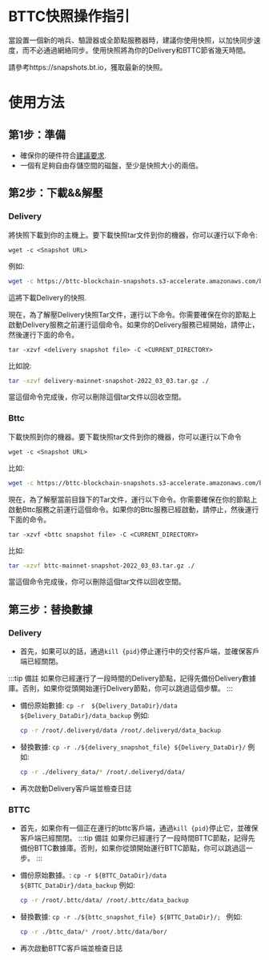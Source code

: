 # BTTC快照操作指引

當設置一個新的哨兵、驗證器或全節點服務器時，建議你使用快照，以加快同步速度，而不必通過網絡同步。使用快照將為你的Delivery和BTTC節省幾天時間。

請參考https://snapshots.bt.io，獲取最新的快照。

# 使用方法 

## 第1步：準備
- 確保你的硬件符合[建議要求](https://doc.bt.io/v1/doc/traditional/validator-node-system-requirements.html).
- 一個有足夠自由存儲空間的磁盤，至少是快照大小的兩倍。

##  第2步：下載&&解壓

### Delivery

將快照下載到你的主機上。要下載快照tar文件到你的機器，你可以運行以下命令:

`wget -c <Snapshot URL>`

例如:

```sh
wget -c https://bttc-blockchain-snapshots.s3-accelerate.amazonaws.com/bttc-mainnet/2022_03_03/delivery-mainnet-snapshot-2022_03_03.tar.gz
```

這將下載Delivery的快照.

現在，為了解壓Delivery快照Tar文件，運行以下命令。你需要確保在你的節點上啟動Delivery服務之前運行這個命令。如果你的Delivery服務已經開始，請停止，然後運行下面的命令。

`tar -xzvf <delivery snapshot file> -C <CURRENT_DIRECTORY>`

比如說:

```sh
tar -xzvf delivery-mainnet-snapshot-2022_03_03.tar.gz ./
```

當這個命令完成後，你可以刪除這個tar文件以回收空間。

### Bttc

下載快照到你的機器。要下載快照tar文件到你的機器，你可以運行以下命令

`wget -c <Snapshot URL>`

比如:

```sh
wget -c https://bttc-blockchain-snapshots.s3-accelerate.amazonaws.com/bttc-mainnet/2022_03_03/bttc-mainnet-snapshot-2022_03_03.tar.gz
```

現在，為了解壓當前目錄下的Tar文件，運行以下命令。你需要確保在你的節點上啟動Bttc服務之前運行這個命令。如果你的Bttc服務已經啟動，請停止，然後運行下面的命令。

`tar -xzvf <bttc snapshot file> -C <CURRENT_DIRECTORY>`

比如:

```sh
tar -xzvf bttc-mainnet-snapshot-2022_03_03.tar.gz ./
```

當這個命令完成後，你可以刪除這個tar文件以回收空間。



## 第三步：替換數據
  
### Delivery  
-   首先，如果可以的話，通過`kill {pid}`停止運行中的交付客戶端，並確保客戶端已經關閉。

:::tip 備註
  如果你已經運行了一段時間的Delivery節點，記得先備份Delivery數據庫。否則，如果你從頭開始運行Delivery節點，你可以跳過這個步驟。
:::
-   備份原始數據: `cp -r  ${Delivery_DataDir}/data ${Delivery_DataDir}/data_backup`
    例如:

    ```sh
    cp -r /root/.deliveryd/data /root/.deliveryd/data_backup
    ```

-   替換數據: `cp -r ./${delivery_snapshot_file} ${Delivery_DataDir}/`
    例如:

    ```sh
    cp -r ./delivery_data/* /root/.deliveryd/data/
    ```   
-   再次啟動Delivery客戶端並檢查日誌

### BTTC
-    首先，如果你有一個正在運行的bttc客戶端，通過`kill {pid}`停止它，並確保客戶端已經關閉。
:::tip 備註
  如果你已經運行了一段時間BTTC節點，記得先備份BTTC數據庫。否則，如果你從頭開始運行BTTC節點，你可以跳過這一步。
:::
-   備份原始數據。: `cp -r ${BTTC_DataDir}/data ${BTTC_DataDir}/data_backup`
    例如:

    ```sh
    cp -r /root/.bttc/data/ /root/.bttc/data_backup
    ```

-   替換數據: `cp -r ./${bttc_snapshot_file} ${BTTC_DataDir}/; `
    例如:

    ```sh
    cp -r ./bttc_data/* /root/.bttc/data/bor/
    ```   
-   再次啟動BTTC客戶端並檢查日誌